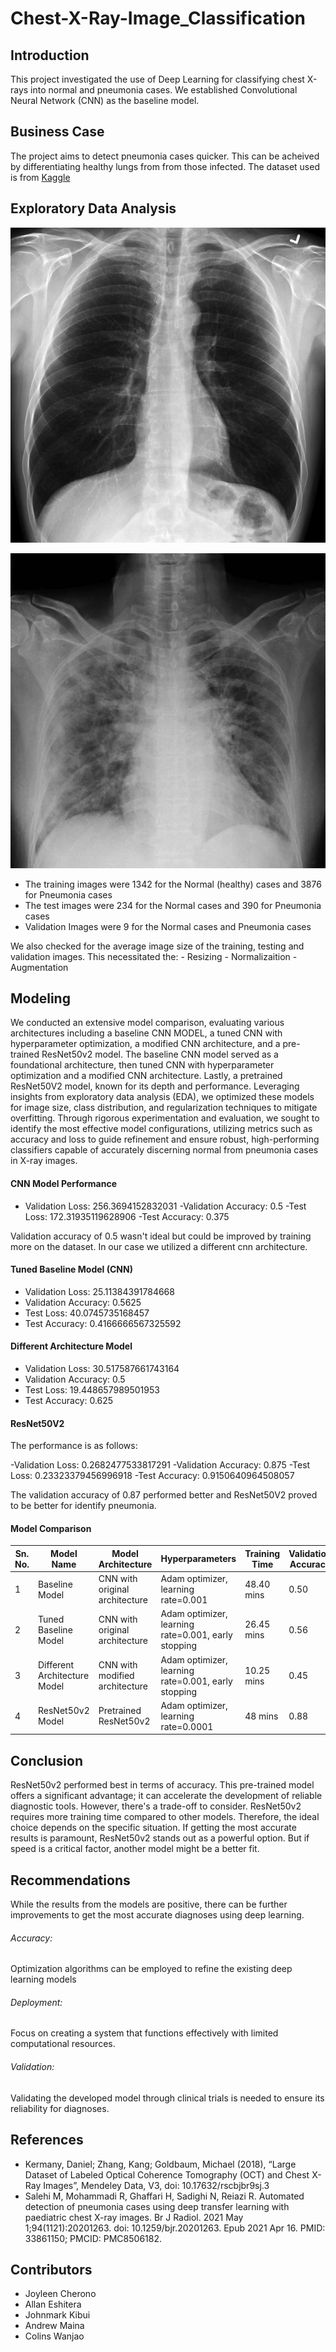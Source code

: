 # Chest-X-Ray-Image_Classification

## Introduction 

This project investigated the use of Deep Learning for classifying chest X-rays into normal and pneumonia cases. We established Convolutional Neural Network (CNN) as the baseline model.

## Business Case

The project aims to detect pneumonia cases quicker. This can be acheived by differentiating healthy lungs from from those infected.
The dataset used is from [Kaggle](https://www.kaggle.com/paultimothymooney/chest-xray-pneumonia)



## Exploratory Data Analysis

!["X-ray image of a patient with normal lungs"](./Images/Normal_Lung_xray.jpg)

!["X-ray image of a patient with pneumonia"](Images/Infected_lung_xray.jpg)

- The training images were 1342 for the Normal (healthy) cases and 3876 for Pneumonia cases
- The test images were 234 for the Normal cases and 390 for Pneumonia cases
- Validation Images were 9 for the Normal cases and Pneumonia cases

We also checked for the average image size of the training, testing and validation images. This necessitated the:
    - Resizing
    - Normalizaition
    - Augmentation


## Modeling

We conducted an extensive model comparison, evaluating various architectures including a baseline CNN MODEL, a tuned CNN with hyperparameter optimization, a modified CNN architecture, and a pre-trained ResNet50v2 model. The baseline CNN model served as a foundational architecture, then tuned CNN with hyperparameter optimization and a modified CNN architecture. Lastly, a pretrained ResNet50V2 model, known for its depth and performance. Leveraging insights from exploratory data analysis (EDA), we optimized these models for image size, class distribution, and regularization techniques to mitigate overfitting. Through rigorous experimentation and evaluation, we sought to identify the most effective model configurations, utilizing metrics such as accuracy and loss to guide refinement and ensure robust, high-performing classifiers capable of accurately discerning normal from pneumonia cases in X-ray images.

#### CNN Model Performance
- Validation Loss: 256.3694152832031
-Validation Accuracy: 0.5
-Test Loss: 172.31935119628906
-Test Accuracy: 0.375

Validation accuracy of 0.5 wasn't ideal but could be improved by training more on the dataset. In our case we utilized a different cnn architecture.

#### Tuned Baseline Model (CNN)
- Validation Loss: 25.11384391784668
- Validation Accuracy: 0.5625
- Test Loss: 40.0745735168457
- Test Accuracy: 0.4166666567325592

#### Different Architecture Model
- Validation Loss: 30.517587661743164
- Validation Accuracy: 0.5
- Test Loss: 19.448657989501953
- Test Accuracy: 0.625

#### ResNet50V2
The performance is as follows:

-Validation Loss: 0.2682477533817291
-Validation Accuracy: 0.875
-Test Loss: 0.23323379456996918
-Test Accuracy: 0.9150640964508057

The validation accuracy of 0.87 performed better and ResNet50V2 proved to be better for identify pneumonia.

#### Model Comparison

| Sn. No. | Model Name                | Model Architecture             | Hyperparameters                                | Training Time | Validation Accuracy | Test Accuracy | Test Loss |
|---------|---------------------------|--------------------------------|-----------------------------------------------|---------------|---------------------|---------------|-----------|
| 1       | Baseline Model            | CNN with original architecture | Adam optimizer, learning rate=0.001           | 48.40 mins        | 0.50                | 0.38          | 172.32      |
| 2       | Tuned Baseline Model      | CNN with original architecture | Adam optimizer, learning rate=0.001, early stopping | 26.45 mins        | 0.56                | 0.42          | 40.07      |
| 3       | Different Architecture Model | CNN with modified architecture | Adam optimizer, learning rate=0.001, early stopping           | 10.25 mins       | 0.45                | 0.63         | 19.45      |
| 4       | ResNet50v2 Model          | Pretrained ResNet50v2          | Adam optimizer, learning rate=0.0001          | 48 mins       | 0.88                | 0.92          | 0.23      |


## Conclusion

ResNet50v2 performed best in terms of accuracy. This pre-trained model offers a significant advantage; it can accelerate the development of reliable diagnostic tools. However, there's a trade-off to consider. ResNet50v2 requires more training time compared to other models. Therefore, the ideal choice depends on the specific situation. If getting the most accurate results is paramount, ResNet50v2 stands out as a powerful option. But if speed is a critical factor, another model might be a better fit.

## Recommendations

While the results from the models are positive, there can be further improvements to get the 
most accurate diagnoses using deep learning.
###### Accuracy: 
Optimization algorithms can be employed to refine the existing deep learning models
###### Deployment:
Focus on creating a system that functions effectively with limited computational resources.
###### Validation:
Validating the developed model through clinical trials is needed to ensure its reliability for diagnoses.

## References
- Kermany, Daniel; Zhang, Kang; Goldbaum, Michael (2018), “Large Dataset of Labeled Optical Coherence Tomography (OCT) and Chest X-Ray Images”, Mendeley Data, V3, doi: 10.17632/rscbjbr9sj.3
- Salehi M, Mohammadi R, Ghaffari H, Sadighi N, Reiazi R. Automated detection of pneumonia cases using deep transfer learning with paediatric chest X-ray images. Br J Radiol. 2021 May 1;94(1121):20201263. doi: 10.1259/bjr.20201263. Epub 2021 Apr 16. PMID: 33861150; PMCID: PMC8506182.

## Contributors
- Joyleen Cherono
- Allan Eshitera
- Johnmark Kibui
- Andrew Maina
- Colins Wanjao